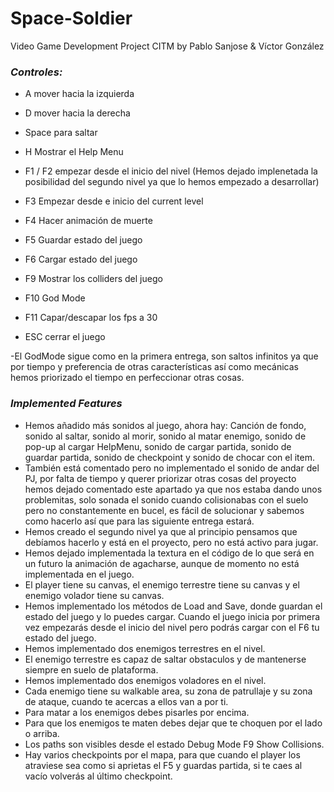 # Space-Soldier
Video Game Development Project CITM
by Pablo Sanjose & Víctor González

### *Controles:*
- A mover hacia la izquierda
- D mover hacia la derecha
- Space para saltar
- H Mostrar el Help Menu
- F1 / F2 empezar desde el inicio del nivel (Hemos dejado implenetada la posibilidad del segundo nivel ya que lo hemos empezado a desarrollar)
- F3 Empezar desde e inicio del current level
- F4 Hacer animación de muerte
- F5 Guardar estado del juego
- F6 Cargar estado del juego
- F9 Mostrar los colliders del juego
- F10 God Mode
- F11 Capar/descapar los fps a 30

- ESC cerrar el juego

-El GodMode sigue como en la primera entrega, son saltos infinitos ya que por tiempo y preferencia de otras características así como mecánicas hemos priorizado el tiempo en perfeccionar otras cosas.

### *Implemented Features* 

- Hemos añadido más sonidos al juego, ahora hay: Canción de fondo, sonido al saltar, sonido al morir, sonido al matar enemigo, sonido de pop-up al cargar HelpMenu, sonido de cargar partida, sonido de guardar partida, sonido de checkpoint y sonido de chocar con el item.
- También está comentado pero no implementado el sonido de andar del PJ, por falta de tiempo y querer priorizar otras cosas del proyecto hemos dejado comentado este apartado ya que nos estaba dando unos problemitas, solo sonada el sonido cuando colisionabas con el suelo pero no constantemente en bucel, es fácil de solucionar y sabemos como hacerlo así que para las siguiente entrega estará.
- Hemos creado el segundo nivel ya que al principio pensamos que debíamos hacerlo y está en el proyecto, pero no está activo para jugar. 
- Hemos dejado implementada la textura en el código de lo que será en un futuro la animación de agacharse, aunque de momento no está implementada en el juego.
- El player tiene su canvas, el enemigo terrestre tiene su canvas y el enemigo volador tiene su canvas.
- Hemos implementado los métodos de Load and Save, donde guardan el estado del juego y lo puedes cargar. Cuando el juego inicia por primera vez empezarás desde el inicio del nivel pero podrás cargar con el F6 tu estado del juego.
- Hemos implementado dos enemigos terrestres en el nivel.
- El enemigo terrestre es capaz de saltar obstaculos y de mantenerse siempre en suelo de plataforma.
- Hemos implementado dos enemigos voladores en el nivel.
- Cada enemigo tiene su walkable area, su zona de patrullaje y su zona de ataque, cuando te acercas a ellos van a por ti.
- Para matar a los enemigos debes pisarles por encima.
- Para que los enemigos te maten debes dejar que te choquen por el lado o arriba.
- Los paths son visibles desde el estado Debug Mode F9 Show Collisions.
- Hay varios checkpoints por el mapa, para que cuando el player los atraviese sea como si aprietas el F5 y guardas partida, si te caes al vacío volverás al último checkpoint.